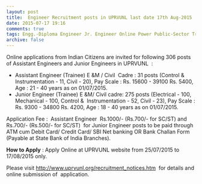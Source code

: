 ```yaml
---
layout: post
title:  Engineer Recruitment posts in UPRVUNL last date 17th Aug-2015
date: 2015-07-17 19:16
comments: true
tags: Engg.-Diploma Engineer Jr. Engineer Online Power Public-Sector Trainee UP
archive: false
---
```

Online applications from Indian Citizens are invited for following 306 posts of Assistant Engineers and Junior Engineers in UPRVUNL  :    

- Assistant Engineer (Trainee) E &M / Civil  Cadre : 31 posts (Control & Instrumentation - 11, Civil - 20), Pay Scale : Rs. 15600 - 39100 Rs. 5400, Age : 21 - 40 years as on 01/07/2015. 
- Junior Engineer (Trainee) E &M/ Civil cadre: 275 posts (Electrical - 100, Mechanical - 100, Control &  Instrumentation - 52, Civil - 23), Pay Scale : Rs. 9300 - 34800 Rs. 4200, Age : 18 - 40 years as on 01/07/2015. 


Application Fee :  Assistant Engineer  Rs.1000/- (Rs.700/- for SC/ST) and Rs.700/- (Rs.500/- for SC/ST)  for Junior Engineer posts to be paid through ATM cum Debit Card/ Credit Card/ SBI Net banking OR Bank Challan Form (Payable at State Bank of India Branches).      

**How to Apply** : Apply Online at UPRVUNL website from 25/07/2015 to 17/08/2015 only.


Please visit <http://www.uprvunl.org/recruitment_notices.htm>  for details and online submission of  application.





